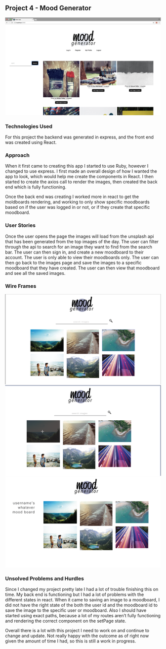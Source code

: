 ## Project 4 - Mood Generator

<img src= "client/public/images/wireframes.png">

### Technologies Used
For this project the backend was generated in express, and the front end was created using React.

### Approach

When it first came to creating this app I started to use Ruby, however I changed to use express. I first made an overall design of how I wanted the app to look, which would help me create the components in React. I then started to create the axios call to render the images, then created the back end which is fully functioning.

Once the back end was creating I worked more in react to get the moldboards rendering, and working to only show specific moodboards based on if the user was logged in or not, or if they create that specific moodboard.

### User Stories
Once the user opens the page the images will load from the unsplash api that has been generated from the top images of the day. The user can filter through the api to search for an image they want to find from the search bar. The user can then sign in, and create a new moodboard to their account. The user is only able to view their moodboards only. The user can then go back to the images page and save the images to a specific moodboard that they have created. The user can then view that moodboard and see all the saved images.

### Wire Frames
<img src= "client/public/images/wireframes1.png">
<img src= "client/public/images/wireframes2.png">
<img src= "client/public/images/wireframes3.png">

### Unsolved Problems and Hurdles
Since I changed my project pretty late I had a lot of trouble finishing this on time. My back end is functioning but I had a lot of problems with the different states in react. When it came to saving an image to a moodboard, I did not have the right state of the both the user id and the moodboard id to save the image to the specific user or moodboard. Also I should have started using exact paths, because a lot of my routes aren’t fully functioning and rendering the correct component on the setPage state.

Overall there is a lot with this project I need to work on and continue to change and update. Not really happy with the outcome as of right now given the amount of time I had, so this is still a work in progress.
